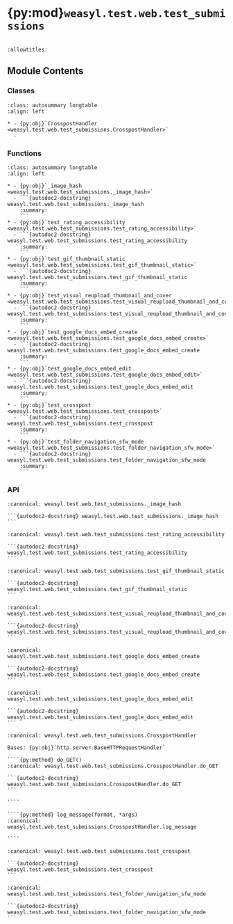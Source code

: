 # {py:mod}`weasyl.test.web.test_submissions`

```{py:module} weasyl.test.web.test_submissions
```

```{autodoc2-docstring} weasyl.test.web.test_submissions
:allowtitles:
```

## Module Contents

### Classes

````{list-table}
:class: autosummary longtable
:align: left

* - {py:obj}`CrosspostHandler <weasyl.test.web.test_submissions.CrosspostHandler>`
  -
````

### Functions

````{list-table}
:class: autosummary longtable
:align: left

* - {py:obj}`_image_hash <weasyl.test.web.test_submissions._image_hash>`
  - ```{autodoc2-docstring} weasyl.test.web.test_submissions._image_hash
    :summary:
    ```
* - {py:obj}`test_rating_accessibility <weasyl.test.web.test_submissions.test_rating_accessibility>`
  - ```{autodoc2-docstring} weasyl.test.web.test_submissions.test_rating_accessibility
    :summary:
    ```
* - {py:obj}`test_gif_thumbnail_static <weasyl.test.web.test_submissions.test_gif_thumbnail_static>`
  - ```{autodoc2-docstring} weasyl.test.web.test_submissions.test_gif_thumbnail_static
    :summary:
    ```
* - {py:obj}`test_visual_reupload_thumbnail_and_cover <weasyl.test.web.test_submissions.test_visual_reupload_thumbnail_and_cover>`
  - ```{autodoc2-docstring} weasyl.test.web.test_submissions.test_visual_reupload_thumbnail_and_cover
    :summary:
    ```
* - {py:obj}`test_google_docs_embed_create <weasyl.test.web.test_submissions.test_google_docs_embed_create>`
  - ```{autodoc2-docstring} weasyl.test.web.test_submissions.test_google_docs_embed_create
    :summary:
    ```
* - {py:obj}`test_google_docs_embed_edit <weasyl.test.web.test_submissions.test_google_docs_embed_edit>`
  - ```{autodoc2-docstring} weasyl.test.web.test_submissions.test_google_docs_embed_edit
    :summary:
    ```
* - {py:obj}`test_crosspost <weasyl.test.web.test_submissions.test_crosspost>`
  - ```{autodoc2-docstring} weasyl.test.web.test_submissions.test_crosspost
    :summary:
    ```
* - {py:obj}`test_folder_navigation_sfw_mode <weasyl.test.web.test_submissions.test_folder_navigation_sfw_mode>`
  - ```{autodoc2-docstring} weasyl.test.web.test_submissions.test_folder_navigation_sfw_mode
    :summary:
    ```
````

### API

````{py:function} _image_hash(image)
:canonical: weasyl.test.web.test_submissions._image_hash

```{autodoc2-docstring} weasyl.test.web.test_submissions._image_hash
```
````

````{py:function} test_rating_accessibility(app, age)
:canonical: weasyl.test.web.test_submissions.test_rating_accessibility

```{autodoc2-docstring} weasyl.test.web.test_submissions.test_rating_accessibility
```
````

````{py:function} test_gif_thumbnail_static(app, submission_user)
:canonical: weasyl.test.web.test_submissions.test_gif_thumbnail_static

```{autodoc2-docstring} weasyl.test.web.test_submissions.test_gif_thumbnail_static
```
````

````{py:function} test_visual_reupload_thumbnail_and_cover(app, submission_user)
:canonical: weasyl.test.web.test_submissions.test_visual_reupload_thumbnail_and_cover

```{autodoc2-docstring} weasyl.test.web.test_submissions.test_visual_reupload_thumbnail_and_cover
```
````

````{py:function} test_google_docs_embed_create(app, submission_user, link, normalized)
:canonical: weasyl.test.web.test_submissions.test_google_docs_embed_create

```{autodoc2-docstring} weasyl.test.web.test_submissions.test_google_docs_embed_create
```
````

````{py:function} test_google_docs_embed_edit(app, submission_user)
:canonical: weasyl.test.web.test_submissions.test_google_docs_embed_edit

```{autodoc2-docstring} weasyl.test.web.test_submissions.test_google_docs_embed_edit
```
````

`````{py:class} CrosspostHandler(request, client_address, server)
:canonical: weasyl.test.web.test_submissions.CrosspostHandler

Bases: {py:obj}`http.server.BaseHTTPRequestHandler`

````{py:method} do_GET()
:canonical: weasyl.test.web.test_submissions.CrosspostHandler.do_GET

```{autodoc2-docstring} weasyl.test.web.test_submissions.CrosspostHandler.do_GET
```

````

````{py:method} log_message(format, *args)
:canonical: weasyl.test.web.test_submissions.CrosspostHandler.log_message

````

`````

````{py:function} test_crosspost(app, submission_user, monkeypatch)
:canonical: weasyl.test.web.test_submissions.test_crosspost

```{autodoc2-docstring} weasyl.test.web.test_submissions.test_crosspost
```
````

````{py:function} test_folder_navigation_sfw_mode(app, submission_user)
:canonical: weasyl.test.web.test_submissions.test_folder_navigation_sfw_mode

```{autodoc2-docstring} weasyl.test.web.test_submissions.test_folder_navigation_sfw_mode
```
````
